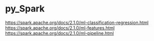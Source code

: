 # py_Spark

https://spark.apache.org/docs/2.1.0/ml-classification-regression.html
https://spark.apache.org/docs/2.1.0/ml-features.html
https://spark.apache.org/docs/2.1.0/ml-pipeline.html
